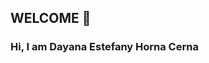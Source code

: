## WELCOME 👋
### Hi, I am Dayana Estefany Horna Cerna
<!--

- :mortar_board: Systems engineer student :black_nib:
- 🔭 
-  I’m currently working on ...
- 🌱 I’m currently learning ...
- 👯 I’m looking to collaborate on ...
- 🤔 I’m looking for help with ...
- 💬 Ask me about ...
- 📫 How to reach me: ...
- 😄 Pronouns: ...
- ⚡ Fun fact: ...
- :black_nib: 
-->
